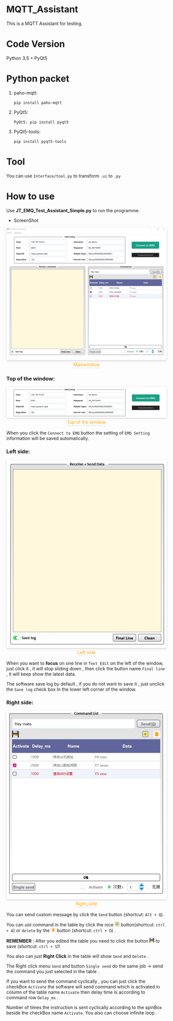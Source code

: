 # MQTT_Assistant

This is a MQTT Assistant for testing.

# Code Version

Python 3.5 + PyQt5


# Python packet

1. paho-mqtt: 
    ```
    pip install paho-mqtt
    ```

2. PyQt5: 
    ```
    PyQt5: pip install pyqt5
    ```

3. PyQt5-tools: 
    ```
    pip install pyqt5-tools
    ```


# Tool

You can use `Interface/tool.py` to transform `.ui` to `.py`

# How to use

Use **JT_EMQ_Test_Assistant_Simple.py** to run the programme.

- ScreenShot

<center>
    <img style="border-radius: 0.3125em;
    box-shadow: 0 2px 4px 0 rgba(34,36,38,.12),0 2px 10px 0 rgba(34,36,38,.08);" 
    src="./Doc/Software.png">
    <br>
    <div style="color:orange; border-bottom: 1px solid #d9d9d9;
    display: inline-block;
    padding: 2px;">Mainwindow</div>
</center>

### Top of the window:

<center>
    <img style="border-radius: 0.3125em;
    box-shadow: 0 2px 4px 0 rgba(34,36,38,.12),0 2px 10px 0 rgba(34,36,38,.08);" 
    src="./Doc/top.jpg">
    <br>
    <div style="color:orange; border-bottom: 1px solid #d9d9d9;
    display: inline-block;
    padding: 2px;">Top of the window</div>
</center>

When you click the `Connect to EMQ` button the setting of `EMQ Setting` information will be saved automatically.

### Left side:

<center>
    <img style="border-radius: 0.3125em;
    box-shadow: 0 2px 4px 0 rgba(34,36,38,.12),0 2px 10px 0 rgba(34,36,38,.08);" 
    src="./Doc/Letf_side.jpg">
    <br>
    <div style="color:orange; border-bottom: 1px solid #d9d9d9;
    display: inline-block;
    padding: 2px;">Left side</div>
</center>

When you want to **focus** on one line in `Text Edit` on the left of the window, just click it , it will stop sliding down , then click the button name `Final line` , it will keep show the latest data.

The software save log by default , if you do not want to save it , just unclick the `Save log` check box In the lower left corner of the window.

### Right side:

<center>
    <img style="border-radius: 0.3125em;
    box-shadow: 0 2px 4px 0 rgba(34,36,38,.12),0 2px 10px 0 rgba(34,36,38,.08);" 
    src="./Doc/Right_side.jpg">
    <br>
    <div style="color:orange; border-bottom: 1px solid #d9d9d9;
    display: inline-block;
    padding: 2px;">Right_side</div>
</center>


You can send custom message by click the `Send` button (shortcut: `Alt + Q`).

You can `add` command in the table by click the nice <img src="/images/add.png" width="3%" height="3%"> button(shortcut: `ctrl + A`) or `delete` by the <img src="/images/Del.png" width="3%" height="3%"> button (shortcut: `ctrl + D`) .

**REMEMBER** : After you edited the table you need to click the button <img src="/images/Save.png" width="3%" height="3%"> to save (shortcut: `ctrl + S`)!

You also can just **Right Click** in the table will show `Send` and `Delete` .

The Right click menu `Send` and button `Single send` do the same job -> send the command you just selected in the table .

If you want to send the command cyclically , you can just click the checkBox `Activate` the software will send command which is activated in column of the table name `Activate` then delay time is according to command row `Delay_ms` .

Number of times the instruction is sent cyclically according to the spinBox beside the checkBox name `Activate`. You also can choose infinite loop .